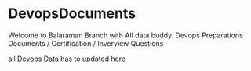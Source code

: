 # DevopsDocuments
Welcome to Balaraman Branch with All data buddy.
Devops Preparations Documents / Certification / Inverview Questions


all Devops Data has to updated here

